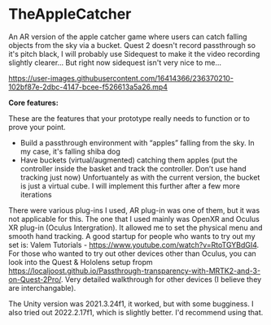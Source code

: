 # TheAppleCatcher
 An AR version of the apple catcher game where users can catch falling objects from the sky via a bucket. Quest 2 doesn't record passthrough so it's pitch black, I will probably use Sidequest to make it the video recording slightly clearer... But right now sidequest isn't very nice to me...
 

https://user-images.githubusercontent.com/16414366/236370210-102bf87e-2dbc-4147-bcee-f526613a5a26.mp4
 

**Core features:** 

These are the features that your prototype really needs to function or to prove your point.

- Build a passthrough environment with “apples” falling from the sky. In my case, it's falling shiba dog
- Have buckets (virtual/augmented) catching them apples (put the controller inside the basket and track the controller. Don’t use hand tracking just now) Unfortuantely as with the current version, the bucket is just a virtual cube. I will implement this further after a few more iterations

There were various plug-ins I used, AR plug-in was one of them, but it was not applicable for this. The one that I used mainly was OpenXR and Oculus XR plug-in (Oculus Intergration). It allowed me to set the physical menu and smooth hand tracking. A good startup for people who wants to try out my set is: Valem Tutorials - https://www.youtube.com/watch?v=RtoTGYBdGI4. For those who wanted to try out other devices other than Oculus, you can look into the Quest & Hololens setup fropm https://localjoost.github.io/Passthrough-transparency-with-MRTK2-and-3-on-Quest-2Pro/. Very detailed walkthrough for other devices (I believe they are interchangable).

The Unity version was 2021.3.24f1, it worked, but with some bugginess. I also tried out 2022.2.17f1, which is slightly better. I'd recommend using that.
